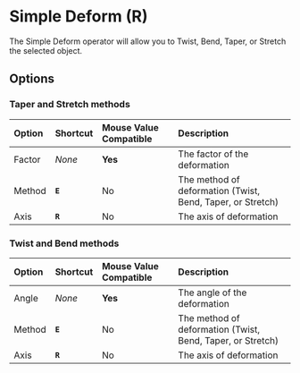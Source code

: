 # Simple Deform (<span title="Recallable">R</span>)

The Simple Deform operator will allow you to Twist, Bend, Taper, or Stretch the selected object.

## Options

### Taper and Stretch methods

| Option | Shortcut | Mouse Value Compatible | Description |
| :--- | :--- | :--- | :--- |
| Factor | _None_ | **Yes** | The factor of the deformation |
| Method | **`E`** | No | The method of deformation (Twist, Bend, Taper, or Stretch) |
| Axis | **`R`** | No | The axis of deformation |

### Twist and Bend methods

| Option | Shortcut | Mouse Value Compatible | Description |
| :--- | :--- | :--- | :--- |
| Angle | _None_ | **Yes** | The angle of the deformation |
| Method | **`E`** | No | The method of deformation (Twist, Bend, Taper, or Stretch) |
| Axis | **`R`** | No | The axis of deformation |